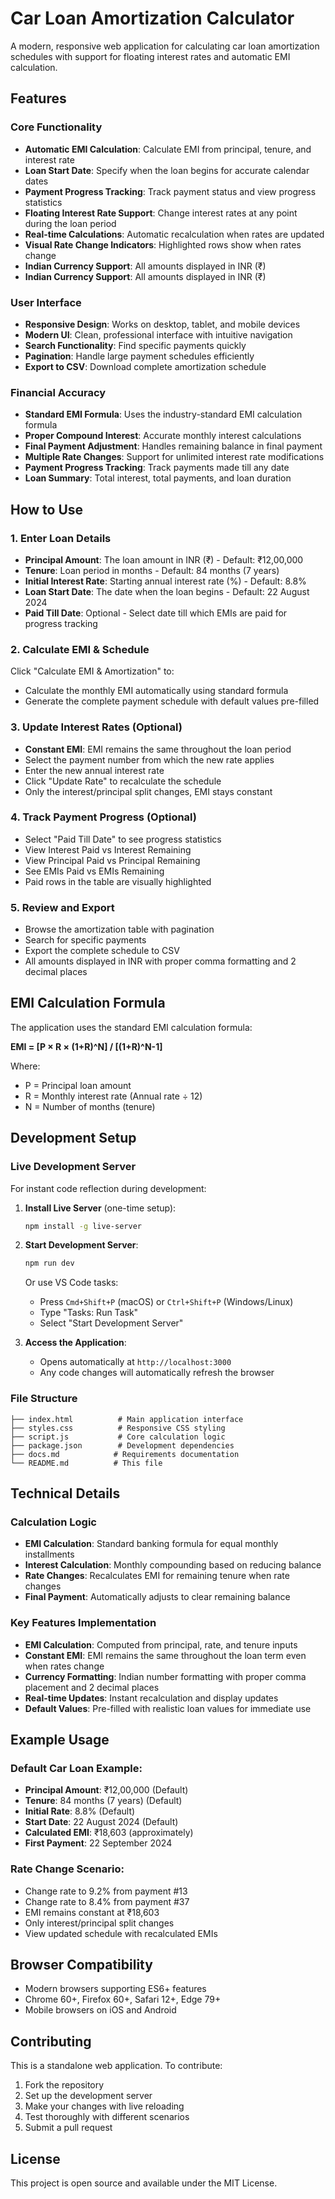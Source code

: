 # Car Loan Amortization Calculator

A modern, responsive web application for calculating car loan amortization schedules with support for floating interest rates and automatic EMI calculation.

## Features

### Core Functionality

- **Automatic EMI Calculation**: Calculate EMI from principal, tenure, and interest rate
- **Loan Start Date**: Specify when the loan begins for accurate calendar dates
- **Payment Progress Tracking**: Track payment status and view progress statistics
- **Floating Interest Rate Support**: Change interest rates at any point during the loan period
- **Real-time Calculations**: Automatic recalculation when rates are updated
- **Visual Rate Change Indicators**: Highlighted rows show when rates change
- **Indian Currency Support**: All amounts displayed in INR (₹)
- **Indian Currency Support**: All amounts displayed in INR (₹)

### User Interface

- **Responsive Design**: Works on desktop, tablet, and mobile devices
- **Modern UI**: Clean, professional interface with intuitive navigation
- **Search Functionality**: Find specific payments quickly
- **Pagination**: Handle large payment schedules efficiently
- **Export to CSV**: Download complete amortization schedule

### Financial Accuracy

- **Standard EMI Formula**: Uses the industry-standard EMI calculation formula
- **Proper Compound Interest**: Accurate monthly interest calculations
- **Final Payment Adjustment**: Handles remaining balance in final payment
- **Multiple Rate Changes**: Support for unlimited interest rate modifications
- **Payment Progress Tracking**: Track payments made till any date
- **Loan Summary**: Total interest, total payments, and loan duration

## How to Use

### 1. Enter Loan Details

- **Principal Amount**: The loan amount in INR (₹) - Default: ₹12,00,000
- **Tenure**: Loan period in months - Default: 84 months (7 years)
- **Initial Interest Rate**: Starting annual interest rate (%) - Default: 8.8%
- **Loan Start Date**: The date when the loan begins - Default: 22 August 2024
- **Paid Till Date**: Optional - Select date till which EMIs are paid for progress tracking

### 2. Calculate EMI & Schedule

Click "Calculate EMI & Amortization" to:

- Calculate the monthly EMI automatically using standard formula
- Generate the complete payment schedule with default values pre-filled

### 3. Update Interest Rates (Optional)

- **Constant EMI**: EMI remains the same throughout the loan period
- Select the payment number from which the new rate applies
- Enter the new annual interest rate
- Click "Update Rate" to recalculate the schedule
- Only the interest/principal split changes, EMI stays constant

### 4. Track Payment Progress (Optional)

- Select "Paid Till Date" to see progress statistics
- View Interest Paid vs Interest Remaining
- View Principal Paid vs Principal Remaining
- See EMIs Paid vs EMIs Remaining
- Paid rows in the table are visually highlighted

### 5. Review and Export

- Browse the amortization table with pagination
- Search for specific payments
- Export the complete schedule to CSV
- All amounts displayed in INR with proper comma formatting and 2 decimal places

## EMI Calculation Formula

The application uses the standard EMI calculation formula:

**EMI = [P × R × (1+R)^N] / [(1+R)^N-1]**

Where:

- P = Principal loan amount
- R = Monthly interest rate (Annual rate ÷ 12)
- N = Number of months (tenure)

## Development Setup

### Live Development Server

For instant code reflection during development:

1. **Install Live Server** (one-time setup):

   ```bash
   npm install -g live-server
   ```

2. **Start Development Server**:

   ```bash
   npm run dev
   ```

   Or use VS Code tasks:

   - Press `Cmd+Shift+P` (macOS) or `Ctrl+Shift+P` (Windows/Linux)
   - Type "Tasks: Run Task"
   - Select "Start Development Server"

3. **Access the Application**:
   - Opens automatically at `http://localhost:3000`
   - Any code changes will automatically refresh the browser

### File Structure

```
├── index.html          # Main application interface
├── styles.css          # Responsive CSS styling
├── script.js           # Core calculation logic
├── package.json        # Development dependencies
├── docs.md            # Requirements documentation
└── README.md          # This file
```

## Technical Details

### Calculation Logic

- **EMI Calculation**: Standard banking formula for equal monthly installments
- **Interest Calculation**: Monthly compounding based on reducing balance
- **Rate Changes**: Recalculates EMI for remaining tenure when rate changes
- **Final Payment**: Automatically adjusts to clear remaining balance

### Key Features Implementation

- **EMI Calculation**: Computed from principal, rate, and tenure inputs
- **Constant EMI**: EMI remains the same throughout the loan term even when rates change
- **Currency Formatting**: Indian number formatting with proper comma placement and 2 decimal places
- **Real-time Updates**: Instant recalculation and display updates
- **Default Values**: Pre-filled with realistic loan values for immediate use

## Example Usage

### Default Car Loan Example:

- **Principal Amount**: ₹12,00,000 (Default)
- **Tenure**: 84 months (7 years) (Default)
- **Initial Rate**: 8.8% (Default)
- **Start Date**: 22 August 2024 (Default)
- **Calculated EMI**: ₹18,603 (approximately)
- **First Payment**: 22 September 2024

### Rate Change Scenario:

- Change rate to 9.2% from payment #13
- Change rate to 8.4% from payment #37
- EMI remains constant at ₹18,603
- Only interest/principal split changes
- View updated schedule with recalculated EMIs

## Browser Compatibility

- Modern browsers supporting ES6+ features
- Chrome 60+, Firefox 60+, Safari 12+, Edge 79+
- Mobile browsers on iOS and Android

## Contributing

This is a standalone web application. To contribute:

1. Fork the repository
2. Set up the development server
3. Make your changes with live reloading
4. Test thoroughly with different scenarios
5. Submit a pull request

## License

This project is open source and available under the MIT License.
